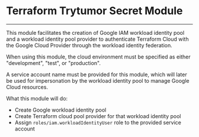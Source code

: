 # Terraform Trytumor Secret Module

---

This module facilitates the creation of Google IAM workload identity pool and a workload identity pool provider to authenticate Terraform Cloud with the Google Cloud Provider through the workload identity federation.

When using this module, the cloud environment must be specified as either "development", "test", or "production".

A service account name must be provided for this module, which will later be used for impersonation by the workload identity pool to manage Google Cloud resources.

What this module will do:

- Create Google workload identity pool
- Create Terraform cloud pool provider for that workload identity pool
- Assign `roles/iam.workloadIdentityUser` role to the provided service account

